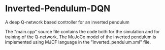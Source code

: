 # Inverted-Pendulum-DQN
 A deep Q-network based controller for an inverted pendulum

The "main.cpp" source file contains the code both for the simulation and for training of the
Q-network. The MuJoCo model of the inverted pendulum is implemented using MJCF language in the
"inverted_pendulum.xml" file.